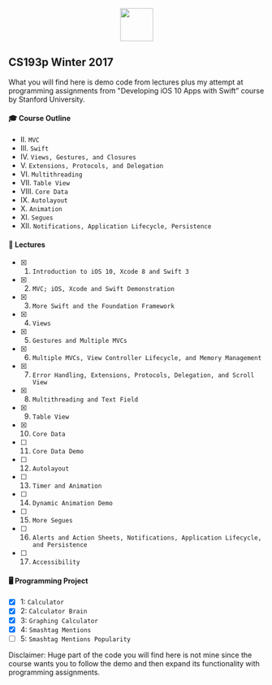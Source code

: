 <p align="center">
    <a href="https://itunes.apple.com/pl/course/developing-ios-10-apps-with-swift/id1198467120">
        <img height=65 src="https://identity.stanford.edu/overview/images/signature/stanford-university.png">
    </a>
</p>

## CS193p Winter 2017

What you will find here is demo code from lectures plus my attempt at programming assignments from "Developing iOS 10 Apps with Swift” course by Stanford University.

#### 🎓 Course Outline
- II. `MVC`
- III. `Swift`
- IV. `Views, Gestures, and Closures`
- V. `Extensions, Protocols, and Delegation`
- VI. `Multithreading`
- VII. `Table View`
- VIII. `Core Data`
- IX. `Autolayout`
- X. `Animation`
- XI. `Segues`
- XII. `Notifications, Application Lifecycle, Persistence`

#### 🎥 Lectures
- [x] 1. `Introduction to iOS 10, Xcode 8 and Swift 3`
- [x] 2. `MVC; iOS, Xcode and Swift Demonstration`
- [x] 3. `More Swift and the Foundation Framework`
- [x] 4. `Views`
- [x] 5. `Gestures and Multiple MVCs`
- [x] 6. `Multiple MVCs, View Controller Lifecycle, and Memory Management`
- [x] 7. `Error Handling, Extensions, Protocols, Delegation, and Scroll View`
- [x] 8. `Multithreading and Text Field`
- [x] 9. `Table View`
- [x] 10. `Core Data`
- [ ] 11. `Core Data Demo`
- [ ] 12. `Autolayout`
- [ ] 13. `Timer and Animation`
- [ ] 14. `Dynamic Animation Demo`
- [ ] 15. `More Segues`
- [ ] 16. `Alerts and Action Sheets, Notifications, Application Lifecycle, and Persistence`
- [ ] 17. `Accessibility`

#### 🖥 Programming Project
- [x] 1: `Calculator`
- [x] 2: `Calculator Brain`
- [x] 3: `Graphing Calculator`
- [x] 4: `Smashtag Mentions`   
- [ ] 5: `Smashtag Mentions Popularity`

Disclaimer: Huge part of the code you will find here is not mine since the course wants you to follow the demo and then expand its functionality with programming assignments.
